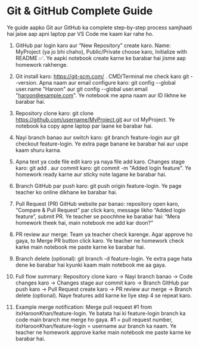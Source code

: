 # Git & GitHub Complete Guide

Ye guide aapko Git aur GitHub ka complete step-by-step process samjhaati hai jaise aap apni laptop par VS Code me kaam kar rahe ho.

1. GitHub par login karo aur “New Repository” create karo. Name: MyProject (ya jo bhi chaho), Public/Private choose karo, Initialize with README ✅. Ye aapki notebook create karne ke barabar hai jisme aap homework rakhenge.

2. Git install karo: https://git-scm.com/ . CMD/Terminal me check karo git --version. Apna naam aur email configure karo: git config --global user.name "Haroon" aur git config --global user.email "haroon@example.com". Ye notebook me apna naam aur ID likhne ke barabar hai.

3. Repository clone karo: git clone https://github.com/username/MyProject.git aur cd MyProject. Ye notebook ka copy apne laptop par laane ke barabar hai.

4. Nayi branch banao aur switch karo: git branch feature-login aur git checkout feature-login. Ye extra page banane ke barabar hai aur uspe kaam shuru karna.

5. Apna text ya code file edit karo ya naya file add karo. Changes stage karo: git add . aur commit karo: git commit -m "Added login feature". Ye homework ready karne aur sticky note lagane ke barabar hai.

6. Branch GitHub par push karo: git push origin feature-login. Ye page teacher ko online dikhane ke barabar hai.

7. Pull Request (PR) GitHub website par banao: repository open karo, “Compare & Pull Request” par click karo, message likho “Added login feature”, submit PR. Ye teacher se poochhne ke barabar hai: “Mera homework theek hai, main notebook me add kar doon?”

8. PR review aur merge: Team ya teacher check karenge. Agar approve ho gaya, to Merge PR button click karo. Ye teacher ne homework check karke main notebook me paste karne ke barabar hai.

9. Branch delete (optional): git branch -d feature-login. Ye extra page hata dene ke barabar hai kyunki kaam main notebook me aa gaya.

10. Full flow summary: Repository clone karo → Nayi branch banao → Code changes karo → Changes stage aur commit karo → Branch GitHub par push karo → Pull Request create karo → PR review aur merge → Branch delete (optional). Naye features add karne ke liye step 4 se repeat karo.

11. Example merge notification: Merge pull request #1 from itxHaroonKhan/feature-login. Ye batata hai ki feature-login branch ka code main branch me merge ho gaya. #1 = pull request number, itxHaroonKhan/feature-login = username aur branch ka naam. Ye teacher ne homework approve karke main notebook me paste karne ke barabar hai.
